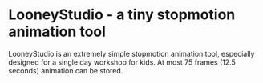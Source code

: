 # LooneyStudio - a tiny stopmotion animation tool
LooneyStudio is an extremely simple stopmotion animation tool, especially designed for a single day workshop for kids. At most 75 frames (12.5 seconds) animation can be stored.
